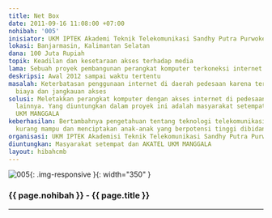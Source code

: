 ```yaml
---
title: Net Box
date: 2011-09-16 11:08:00 +07:00
nohibah: '005'
inisiator: UKM IPTEK Akademi Teknik Telekomunikasi Sandhy Putra Purwokerto (AKATEL)
lokasi: Banjarmasin, Kalimantan Selatan
dana: 100 Juta Rupiah
topik: Keadilan dan kesetaraan akses terhadap media
lama: Sebuah proyek pembangunan perangkat komputer terkoneksi internet di pedesaan
deskripsi: Awal 2012 sampai waktu tertentu
masalah: Keterbatasan penggunaan internet di daerah pedesaan karena terkendala oleh
  biaya dan jangkauan akses
solusi: Meletakkan perangkat komputer dengan akses internet di pedesaan dan tempat-tempat
  lainnya. Yang diuntungkan dalam proyek ini adalah masyarakat setempat dan AKATEL
  UKM MANGGALA
keberhasilan: Bertambahnya pengetahuan tentang teknologi telekomunikasi bagi masyarakat
  kurang mampu dan menciptakan anak-anak yang berpotensi tinggi dibidang tersebut
organisasi: UKM IPTEK Akademisi Teknik Telekomunikasi Sandhy Putra Purwokerton (AKATEL)
diuntungkan: Masyarakat setempat dan AKATEL UKM MANGGALA
layout: hibahcmb
---
```


![005](/static/img/hibahcmb/005.png){: .img-responsive }{: width="350" }

### {{ page.nohibah }} - {{ page.title }}

---
